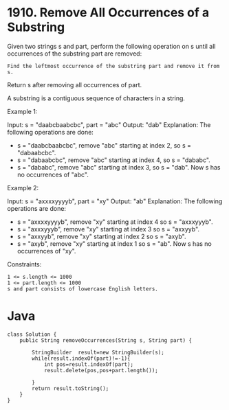 # 1910. Remove All Occurrences of a Substring

Given two strings s and part, perform the following operation on s until all occurrences of the substring part are removed:

    Find the leftmost occurrence of the substring part and remove it from s.

Return s after removing all occurrences of part.

A substring is a contiguous sequence of characters in a string.

 

Example 1:

Input: s = "daabcbaabcbc", part = "abc"
Output: "dab"
Explanation: The following operations are done:
- s = "daabcbaabcbc", remove "abc" starting at index 2, so s = "dabaabcbc".
- s = "dabaabcbc", remove "abc" starting at index 4, so s = "dababc".
- s = "dababc", remove "abc" starting at index 3, so s = "dab".
Now s has no occurrences of "abc".

Example 2:

Input: s = "axxxxyyyyb", part = "xy"
Output: "ab"
Explanation: The following operations are done:
- s = "axxxxyyyyb", remove "xy" starting at index 4 so s = "axxxyyyb".
- s = "axxxyyyb", remove "xy" starting at index 3 so s = "axxyyb".
- s = "axxyyb", remove "xy" starting at index 2 so s = "axyb".
- s = "axyb", remove "xy" starting at index 1 so s = "ab".
Now s has no occurrences of "xy".

 

Constraints:

    1 <= s.length <= 1000
    1 <= part.length <= 1000
    s​​​​​​ and part consists of lowercase English letters.

# Java
```
class Solution {
    public String removeOccurrences(String s, String part) {
        
        StringBuilder  result=new StringBuilder(s);
        while(result.indexOf(part)!=-1){
            int pos=result.indexOf(part);
            result.delete(pos,pos+part.length());

        }
        return result.toString();
    }
}
```
